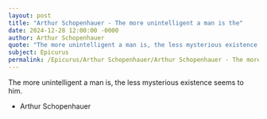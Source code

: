 ```yaml
---
layout: post
title: "Arthur Schopenhauer - The more unintelligent a man is the"
date: 2024-12-28 12:00:00 -0000
author: Arthur Schopenhauer
quote: "The more unintelligent a man is, the less mysterious existence seems to him."
subject: Epicurus
permalink: /Epicurus/Arthur Schopenhauer/Arthur Schopenhauer - The more unintelligent a man is the
---
```


The more unintelligent a man is, the less mysterious existence seems to him.

- Arthur Schopenhauer
